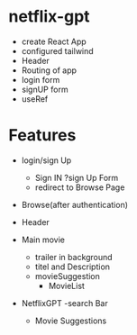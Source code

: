 # netflix-gpt
  - create React App
  - configured tailwind
  - Header
  - Routing of app
  - login form
  - signUP form
  - useRef

# Features
- login/sign Up
  - Sign IN ?sign Up Form
  - redirect to Browse Page

- Browse(after authentication)
 - Header
 - Main movie
   - trailer in background
   - titel and Description
   - movieSuggestion
     - MovieList
 - NetflixGPT 
   -search Bar
   - Movie Suggestions

        

